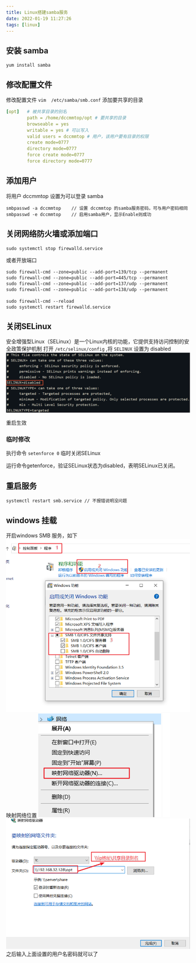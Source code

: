 ```yaml
---
title: Linux搭建samba服务
date: 2022-01-19 11:27:26
tags: [linux]
---
```


## 安装 samba

```shell
yum install samba
```

## 修改配置文件
修改配置文件 `vim  /etc/samba/smb.conf` 添加要共享的目录
```yml
[opt]   # 被共享目录的别名
        path = /home/dccmmtop/opt # 要共享的目录
        browseable = yes
        writable = yes # 可以写入
        valid users = dccmmtop # 用户，该用户要有目录的权限
        create mode=0777
        directory mode=0777
        force create mode=0777
        force directory mode=0777
```

## 添加用户
将用户 dccmmtop 设置为可以登录 samba
```shell
smbpasswd -a dccmmtop    // 设置 dccmmtop 的samba服务密码，可与用户密码相同
smbpasswd -e dccmmtop    // 启用samba用户，显示Enable则成功
```
## 关闭网络防火墙或添加端口

```shell
sudo systemctl stop firewalld.service
```
或者开放端口
```shell
sudo firewall-cmd --zone=public --add-port=139/tcp --permanent
sudo firewall-cmd --zone=public --add-port=445/tcp --permanent
sudo firewall-cmd --zone=public --add-port=137/udp --permanent
sudo firewall-cmd --zone=public --add-port=138/udp --permanent

sudo firewall-cmd --reload
sudo systemctl restart firewalld.service
```
## 关闭SELinux
安全增强型Linux（SELinux）是一个Linux内核的功能，它提供支持访问控制的安全政策保护机制
打开 `/etc/selinux/config` ,将 `SELINUX` 设置为 disabled
![](../images/20220119113856746_8804.png)

重启生效

### 临时修改

执行命令 `setenforce 0` 临时关闭SELinux

运行命令getenforce，验证SELinux状态为disabled，表明SELinux已关闭。
## 重启服务
```shell
systemctl restart smb.service // 不报错说明没问题
```


## windows 挂载

开启windows SMB 服务，如下
![](../images/20220119114500881_12441.png)
映射网络位置
![](../images/20220119114540876_19929.png)
![](../images/20220119114715202_10474.png)
之后输入上面设置的用户名密码就可以了